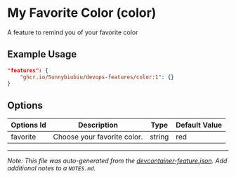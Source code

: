 
# My Favorite Color (color)

A feature to remind you of your favorite color

## Example Usage

```json
"features": {
    "ghcr.io/Sunnybiubiu/devops-features/color:1": {}
}
```

## Options

| Options Id | Description | Type | Default Value |
|-----|-----|-----|-----|
| favorite | Choose your favorite color. | string | red |



---

_Note: This file was auto-generated from the [devcontainer-feature.json](https://github.com/Sunnybiubiu/devops-features/blob/main/src/color/devcontainer-feature.json).  Add additional notes to a `NOTES.md`._
